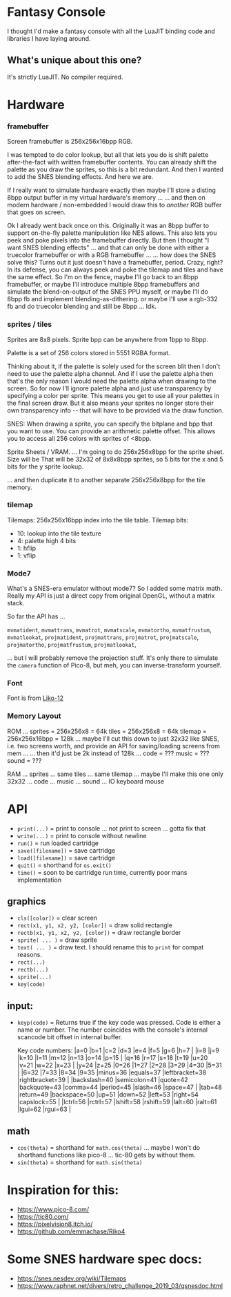 # Fantasy Console

I thought I'd make a fantasy console with all the LuaJIT binding code and libraries I have laying around.

## What's unique about this one?

It's strictly LuaJIT.  No compiler required.

# Hardware

### framebuffer

Screen framebuffer is 256x256x16bpp RGB.

I was tempted to do color lookup, but all that lets you do is shift palette after-the-fact with written framebuffer contents.
You can already shift the palette as you draw the sprites, so this is a bit redundant.
And then I wanted to add the SNES blending effects.
And here we are.

If I really want to simulate hardware exactly then maybe I'll store a disting 8bpp output buffer in my virtual hardware's memory ...
... and then on modern hardware / non-embedded I would draw this to *another* RGB buffer that goes on screen.

Ok I already went back once on this.
Originally it was an 8bpp buffer to support on-the-fly palette manipulation like NES allows.
This also lets you peek and poke pixels into the framebuffer directly.
But then I thought "I want SNES blending effects" ... and that can only be done with either a truecolor framebuffer or with a RGB framebuffer ...
... how does the SNES solve this?  Turns out it just doesn't have a framebuffer, period.   Crazy, right?
In its defense, you can always peek and poke the tilemap and tiles and have the same effect.
So I'm on the fence, maybe I'll go back to an 8bpp framebuffer, or maybe I'll introduce multiple 8bpp framebuffers and simulate the blend-on-output of the SNES PPU myself,
or maybe I'll do 8bpp fb and implement blending-as-dithering.
or maybe I'll use a rgb-332 fb and do truecolor blending and still be 8bpp ...
Idk.

### sprites / tiles

Sprites are 8x8 pixels.
Sprite bpp can be anywhere from 1bpp to 8bpp.

Palette is a set of 256 colors stored in 5551 RGBA format.

Thinking about it, if the palette is solely used for the screen blit then I don't need to use the palette alpha channel.
And if I use the palette alpha then that's the only reason I would need the palette alpha when drawing to the screen.
So for now I'll ignore palette alpha and just use transparency by specifying a color per sprite.
This means you get to use all your palettes in the final screen draw.
But it also means your sprites no longer store their own transparency info -- that will have to be provided via the draw function.

SNES:
When drawing a sprite, you can specify the bitplane and bpp that you want to use.
You can provide an arithmetic palette offset.  This allows you to access all 256 colors with sprites of <8bpp.

Sprite Sheets / VRAM.
... I'm going to do 256x256x8bpp for the sprite sheet.
Size will be
That will be 32x32 of 8x8x8bpp sprites,
so 5 bits for the x and 5 bits for the y sprite lookup.

... and then duplicate it to another separate 256x256x8bpp for the tile memory.

### tilemap

Tilemaps: 256x256x16bpp index into the tile table.
Tilemap bits:
- 10: lookup into the tile texture
- 4: palette high 4 bits
- 1: hflip
- 1: vflip

### Mode7

What's a SNES-era emulator without mode7?  So I added some matrix math.  Really my API is just a direct copy from original OpenGL, without a matrix stack.

So far the API has ...

`mvmatident`,
`mvmattrans`,
`mvmatrot`,
`mvmatscale`,
`mvmatortho`,
`mvmatfrustum`,
`mvmatlookat`,
`projmatident`,
`projmattrans`,
`projmatrot`,
`projmatscale`,
`projmatortho`,
`projmatfrustum`,
`projmatlookat`,

... but I will probably remove the projection stuff.
It's only there to simulate the `camera` function of Pico-8, but meh, you can inverse-transform yourself.

### Font

Font is from [Liko-12](https://liko-12.github.io/)

### Memory Layout

ROM ...
sprites = 256x256x8 = 64k
tiles = 256x256x8 = 64k
tilemap = 256x256x16bpp = 128k 
	... maybe I'll cut this down to just 32x32 like SNES, i.e. two screens worth, and provide an API for saving/loading screens from mem ... 
	... then it'd just be 2k instead of 128k ...
code = ???
music = ???
sound = ???

RAM ...
sprites ... same
tiles ... same
tilemap ... maybe I'll make this one only 32x32 ...
code ...
music ...
sound ...
IO
	keyboard
	mouse

# API

- `print(...)` = print to console ... not print to screen ... gotta fix that
- `write(...)` = print to console without newline
- `run()` = run loaded cartridge
- `save([filename])` = save cartridge
- `load([filename])` = save cartridge
- `quit()` = shorthand for `os.exit()`
- `time()` = soon to be cartridge run time, currently poor mans implementation

## graphics

- `cls([color])` = clear screen
- `rect(x1, y1, x2, y2, [color])` = draw solid rectangle
- `rectb(x1, y1, x2, y2, [color])` = draw rectangle border
- `sprite( ... )` = draw sprite
- `text( ... )` = draw text.  I should rename this to `print` for compat reasons.
- `rect(...)`
- `rectb(...)`
- `sprite(...)`
- `key(code)`

## input:
- `keyp(code)` = Returns true if the key code was pressed. 
	Code is either a name or number.
	The number coincides with the console's internal scancode bit offset in internal buffer.

	Key code numbers:
|a=0             |b=1             |c=2             |d=3             |e=4             |f=5             |g=6             |h=7             |
|i=8             |j=9             |k=10            |l=11            |m=12            |n=13            |o=14            |p=15            |
|q=16            |r=17            |s=18            |t=19            |u=20            |v=21            |w=22            |x=23            |
|y=24            |z=25            |0=26            |1=27            |2=28            |3=29            |4=30            |5=31            |
|6=32            |7=33            |8=34            |9=35            |minus=36        |equals=37       |leftbracket=38  |rightbracket=39 |
|backslash=40    |semicolon=41    |quote=42        |backquote=43    |comma=44        |period=45       |slash=46        |space=47        |
|tab=48          |return=49       |backspace=50    |up=51           |down=52         |left=53         |right=54        |capslock=55     |
|lctrl=56        |rctrl=57        |lshift=58       |rshift=59       |lalt=60         |ralt=61         |lgui=62         |rgui=63         |


## math
- `cos(theta)` = shorthand for `math.cos(theta)`	... maybe I won't do shorthand functions like pico-8 ... tic-80 gets by without them.
- `sin(theta)` = shorthand for `math.sin(theta)`


# Inspiration for this:
- https://www.pico-8.com/
- https://tic80.com/
- https://pixelvision8.itch.io/
- https://github.com/emmachase/Riko4

# Some SNES hardware spec docs:
- https://snes.nesdev.org/wiki/Tilemaps
- https://www.raphnet.net/divers/retro_challenge_2019_03/qsnesdoc.html
